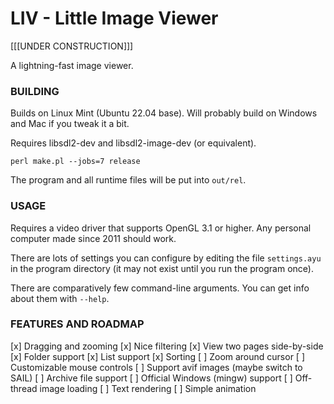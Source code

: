 LIV - Little Image Viewer
=================

[[[UNDER CONSTRUCTION]]]

A lightning-fast image viewer.

### BUILDING

Builds on Linux Mint (Ubuntu 22.04 base).  Will probably build on Windows and
Mac if you tweak it a bit.

Requires libsdl2-dev and libsdl2-image-dev (or equivalent).

    perl make.pl --jobs=7 release

The program and all runtime files will be put into `out/rel`.

### USAGE

Requires a video driver that supports OpenGL 3.1 or higher.  Any personal
computer made since 2011 should work.

There are lots of settings you can configure by editing the file `settings.ayu`
in the program directory (it may not exist until you run the program once).

There are comparatively few command-line arguments.  You can get info about them
with `--help`.

### FEATURES AND ROADMAP

[x] Dragging and zooming
[x] Nice filtering
[x] View two pages side-by-side
[x] Folder support
[x] List support
[x] Sorting
[ ] Zoom around cursor
[ ] Customizable mouse controls
[ ] Support avif images (maybe switch to SAIL)
[ ] Archive file support
[ ] Official Windows (mingw) support
[ ] Off-thread image loading
[ ] Text rendering
[ ] Simple animation

